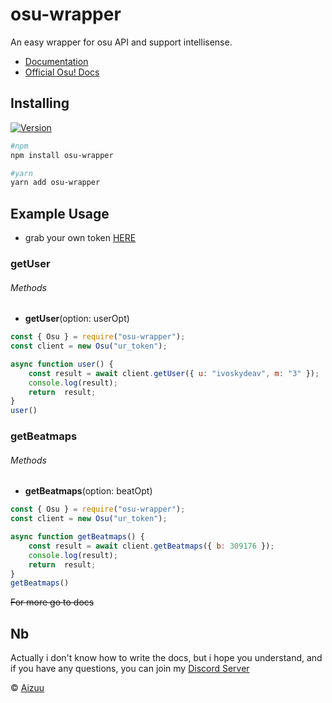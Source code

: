 # osu-wrapper
 An easy wrapper for osu API and support intellisense.

- [Documentation](https://seizuu.github.io/osu-wrapper/)
- [Official Osu! Docs](https://github.com/ppy/osu-api/wiki)

## Installing
[![Version](https://nodei.co/npm/mailist.png?compact=true)](https://nodei.co/npm/osu-wrapper)
```sh
#npm
npm install osu-wrapper

#yarn
yarn add osu-wrapper
```

## Example Usage
- grab your own token [HERE](https://osu.ppy.sh/p/api/)

### getUser
###### Methods
- **getUser**(option: userOpt)


```js
const { Osu } = require("osu-wrapper");
const client = new Osu("ur_token");

async function user() {
    const result = await client.getUser({ u: "ivoskydeav", m: "3" });
    console.log(result);
    return  result;
}
user()
```

### getBeatmaps
###### Methods
- **getBeatmaps**(option: beatOpt)


```js
const { Osu } = require("osu-wrapper");
const client = new Osu("ur_token");

async function getBeatmaps() {
    const result = await client.getBeatmaps({ b: 309176 });
    console.log(result);
    return  result;
}
getBeatmaps()
```

~~For more go to docs~~

## Nb
Actually i don't know how to write the docs, but i hope you understand, and if you have any questions, you can join my [Discord Server](https://discord.gg/YmJEcFR)

© [Aizuu](https://github.com/iseizuu)
